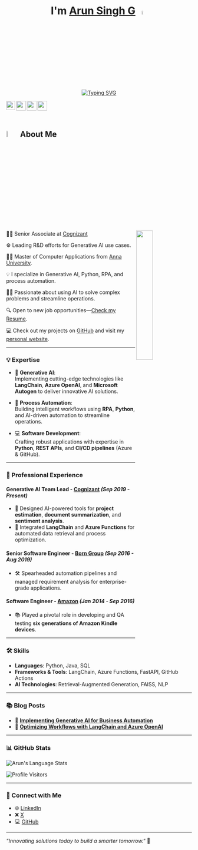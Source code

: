 <h1 align="center"> I'm <a href="https://www.linkedin.com/in/glarunsingh/" target="_blank">Arun Singh G</a> <img src="https://media.giphy.com/media/hvRJCLFzcasrR4ia7z/giphy.gif" width="5%"></h1>
<p align="center">
  <a href="https://git.io/typing-svg" target="_blank"><img src="https://readme-typing-svg.demolab.com?font=Open+Sans&weight=500&size=30&pause=1000&color=000000&center=true&vCenter=true&random=false&width=435&lines=I'm+a+Generative+AI+Expert;Tech+Leader;Python+programmer;RPA+Developer;Investor" alt="Typing SVG" /></a>
</p>

<p align="center">
  <a href="https://www.linkedin.com/in/glarunsingh/" target="_blank" style="margin-right: 25px;">
    <img align="left" width="24px" src="https://cdn.simpleicons.org/linkedin" />
  </a>&nbsp;&nbsp;&nbsp;&nbsp;
  <a href="mailto:gl.arunsingh@gmail.com" target="_blank" style="margin-right: 25px;">
    <img align="left" width="26px" src="https://cdn.simpleicons.org/gmail" />
  </a>&nbsp;&nbsp;&nbsp;&nbsp;
  <a href="https://glarunsingh.github.io/" target="_blank" style="margin-right: 25px;">
    <img align="left" width="26px" src="https://cdn.simpleicons.org/google" />
  </a>&nbsp;&nbsp;&nbsp;&nbsp;
  <a href="https://medium.com/@glarunsingh" target="_blank" style="margin-right: 25px;">
    <img align="left" width="26px" src="https://cdn.simpleicons.org/medium/777777" />
  </a>
</p>
<br />

## <img src="https://i.pinimg.com/originals/3f/7e/4e/3f7e4eff7c96e9fe4b8b4b1ff3f7bdb5.gif" width="6.5%"> About Me

<img align="right" src="https://github.com/glarunsingh/glarunsingh/blob/main/content/about.gif?raw=true" width="30%">

👨‍💻 Senior Associate at [Cognizant](https://www.cognizant.com/in/en)

⚙️ Leading R&D efforts for Generative AI use cases.

👨‍🎓 Master of Computer Applications from [Anna University](https://www.annauniv.edu/).

💡 I specialize in Generative AI, Python, RPA, and process automation.

✍🏻 Passionate about using AI to solve complex problems and streamline operations.

🔍 Open to new job opportunities—[Check my Resume](https://glarunsingh.vercel.app).

💻 Check out my projects on [GitHub](https://github.com/glarunsingh) and visit my [personal website](https://glarunsingh.github.io).

---  

### **💡 Expertise**  

- 🧠 **Generative AI**:  
  Implementing cutting-edge technologies like **LangChain**, **Azure OpenAI**, and **Microsoft Autogen** to deliver innovative AI solutions.  

- 🤖 **Process Automation**:  
  Building intelligent workflows using **RPA**, **Python**, and AI-driven automation to streamline operations.  

- 💻 **Software Development**:  
  Crafting robust applications with expertise in **Python**, **REST APIs**, and **CI/CD pipelines** (Azure & GitHub).  

---

### **🙌 Professional Experience**  

#### **Generative AI Team Lead** - [Cognizant](https://www.cognizant.com/in/en) *(Sep 2019 - Present)*  
- 🚀 Designed AI-powered tools for **project estimation**, **document summarization**, and **sentiment analysis**.  
- 🔗 Integrated **LangChain** and **Azure Functions** for automated data retrieval and process optimization.  

#### **Senior Software Engineer** - [Born Group](https://www.borngroup.com/) *(Sep 2016 - Aug 2019)*  
- 🛠️ Spearheaded automation pipelines and managed requirement analysis for enterprise-grade applications.  

#### **Software Engineer** - [Amazon](https://www.amazon.com/) *(Jan 2014 - Sep 2016)*  
- 📚 Played a pivotal role in developing and QA testing **six generations of Amazon Kindle devices**.  

---

### **🛠️ Skills**  

- **Languages**: Python, Java, SQL  
- **Frameworks & Tools**: LangChain, Azure Functions, FastAPI, GitHub Actions  
- **AI Technologies**: Retrieval-Augmented Generation, FAISS, NLP  

---

### **📚 Blog Posts**  

- 📘 [**Implementing Generative AI for Business Automation**](https://medium.com/@glarunsingh)  
- 📝 [**Optimizing Workflows with LangChain and Azure OpenAI**](https://medium.com/@glarunsingh)  

---

### **📊 GitHub Stats**  

![Arun's Language Stats](https://github-readme-stats-eight-theta.vercel.app/api/top-langs/?username=glarunsingh&layout=compact&langs_count=8&hide_border=true&theme=radical)  

![Profile Visitors](https://visitor-badge.laobi.icu/badge?page_id=glarunsingh.glarunsingh)  

---

### **💬 Connect with Me**  

- 🌐 [LinkedIn](https://www.linkedin.com/in/glarunsingh/)  
- ❌ [X](https://x.com/arunsinghg)  
- 💻 [GitHub](https://github.com/glarunsingh)

---

_"Innovating solutions today to build a smarter tomorrow."_ 🌟
